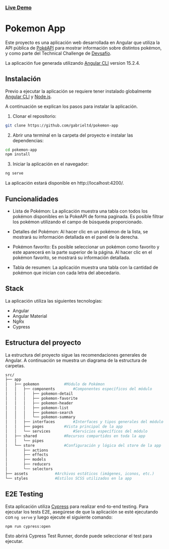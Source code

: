### [Live Demo](https://gabrieltd.github.io/pokemon-app/)

# Pokemon App

Este proyecto es una aplicación web desarrollada en Angular que utiliza la API pública de [PokéAPI](https://pokeapi.co/) para mostrar información sobre distintos pokémon, y como parte del Technical Challenge de [Devsafío](https://devsafio.com/).

La aplicación fue generada utilizando [Angular CLI](https://github.com/angular/angular-cli) version 15.2.4.

## Instalación

Previo a ejecutar la aplicación se requiere tener instalado globalmente [Angular CLI](https://github.com/angular/angular-cli) y [Node.js](https://nodejs.org/).

A continuación se explican los pasos para instalar la aplicación.

1. Clonar el repositorio:

```bash
git clone https://github.com/gabrieltd/pokemon-app
```

2. Abrir una terminal en la carpeta del proyecto e instalar las dependencias:

```bash
cd pokemon-app
npm install
```

3. Iniciar la aplicación en el navegador:

```bash
ng serve
```

La aplicación estará disponible en http://localhost:4200/.

## Funcionalidades

- Lista de Pokémon: La aplicación muestra una tabla con todos los pokémon disponibles en la PokeAPI de forma paginada. Es posible filtrar los pokémon utilizando el campo de búsqueda proporcionado.

- Detalles del Pokémon: Al hacer clic en un pokémon de la lista, se mostrará su información detallada en el panel de la derecha.

- Pokémon favorito: Es posible seleccionar un pokémon como favorito y este aparecerá en la parte superior de la página. Al hacer clic en el pokémon favorito, se mostrará su información detallada.

- Tabla de resumen: La aplicación muestra una tabla con la cantidad de pokémon que inician con cada letra del abecedario.

## Stack

La aplicación utiliza las siguientes tecnologías:

- Angular
- Angular Material
- NgRx
- Cypress

## Estructura del proyecto

La estructura del proyecto sigue las recomendaciones generales de Angular. A continuación se muestra un diagrama de la estructura de carpetas.

```bash
src/
├── app
│   ├── pokemon 		  #Módulo de Pokémon
│   │   ├── components		  #Componentes específicos del módulo
│   │   │   ├── pokemon-detail
│   │   │   ├── pokemon-favorite
│   │   │   ├── pokemon-header
│   │   │   ├── pokemon-list
│   │   │   ├── pokemon-search
│   │   │   └── pokemon-summary
│   │   ├── interfaces		  #Interfaces y tipos generales del módulo
│   │   ├── pages		  #Vista principal de la app
│   │   └── services		  #Servicios específicos del módulo
│   ├── shared			  #Recursos compartidos en toda la app
│   │   └── pipes
│   └── store			  #Configuración y lógica del store de la app
│       ├── actions
│       ├── effects
│       ├── models
│       ├── reducers
│       └── selectors
├── assets			  #Archivos estáticos (imágenes, iconos, etc.)
└── styles			  #Estilos SCSS utilizados en la app
```

## E2E Testing

Esta aplicación utiliza [Cypress](https://www.cypress.io/) para realizar end-to-end testing. Para ejecutar los tests E2E, asegúrese de que la aplicación se esté ejecutando con `ng serve` y luego ejecute el siguiente comando:

```bash
npm run cypress:open
```

Esto abrirá Cypress Test Runner, donde puede seleccionar el test para ejecutar.
